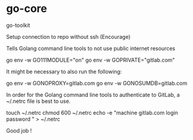 # go-core

go-toolkit

Setup connection to repo without ssh (Encourage)


Tells Golang command line tools to not use public internet resources

go env -w GO111MODULE="on"
go env -w GOPRIVATE="gitlab.com"




It might be necessary to also run the following:

go env -w GONOPROXY=gitlab.com
go env -w GONOSUMDB=gitlab.com




In order for the Golang command line tools to authenticate to GitLab, a ~/.netrc file is best to use.

touch ~/.netrc
chmod 600 ~/.netrc
echo -e "machine gitlab.com login <token-account> password <token>" > ~/.netrc




Good job !